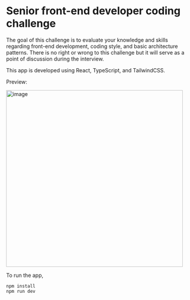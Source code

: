 # Senior front-end developer coding challenge

The goal of this challenge is to evaluate your knowledge and skills regarding front-end development, coding style, and basic architecture patterns. There is no right or wrong to this challenge but it will serve as a point of discussion during the interview.

This app is developed using React, TypeScript, and TailwindCSS.

Preview:


<img width="477" alt="image" src="https://github.com/hansaeronwarde/my-react-app/assets/85912106/3a4d2d0f-8fa8-4f69-866b-afa63192190c">

To run the app,

```
npm install
npm run dev
```
